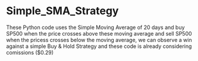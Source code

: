 # Simple_SMA_Strategy
These Python code uses the Simple Moving Average of 20 days and buy SP500  when the price crosses above these moving average and sell SP500 when the pricess crosses below the moving average, we can observe a win against a simple Buy &amp; Hold Strategy and these code is already considering comissions ($0.29)

